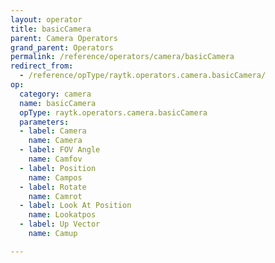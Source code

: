 ```yaml
---
layout: operator
title: basicCamera
parent: Camera Operators
grand_parent: Operators
permalink: /reference/operators/camera/basicCamera
redirect_from:
  - /reference/opType/raytk.operators.camera.basicCamera/
op:
  category: camera
  name: basicCamera
  opType: raytk.operators.camera.basicCamera
  parameters:
  - label: Camera
    name: Camera
  - label: FOV Angle
    name: Camfov
  - label: Position
    name: Campos
  - label: Rotate
    name: Camrot
  - label: Look At Position
    name: Lookatpos
  - label: Up Vector
    name: Camup

---
```

